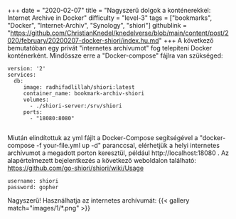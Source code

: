 +++
date = "2020-02-07"
title = "Nagyszerű dolgok a konténerekkel: Internet Archive in Docker"
difficulty = "level-3"
tags = ["bookmarks", "Docker", "Internet-Archiv", "Synology", "shiori"]
githublink = "https://github.com/ChristianKnedel/knedelverse/blob/main/content/post/2020/february/20200207-docker-shiori/index.hu.md"
+++
A következő bemutatóban egy privát "internetes archívumot" fog telepíteni Docker konténerként. Mindössze erre a "Docker-compose" fájlra van szükséged:
```
version: '2'
services:
  db:
     image: radhifadlillah/shiori:latest
     container_name: bookmark-archiv-shiori
     volumes:
       - ./shiori-server:/srv/shiori
     ports:
       - "18080:8080"


```
Miután elindítottuk az yml fájlt a Docker-Compose segítségével a "docker-compose -f your-file.yml up -d" paranccsal, elérhetjük a helyi internetes archívumot a megadott porton keresztül, például http://localhost:18080 . Az alapértelmezett bejelentkezés a következő weboldalon található: https://github.com/go-shiori/shiori/wiki/Usage
```
username: shiori
password: gopher

```
Nagyszerű! Használhatja az internetes archívumát:
{{< gallery match="images/1/*.png" >}}
